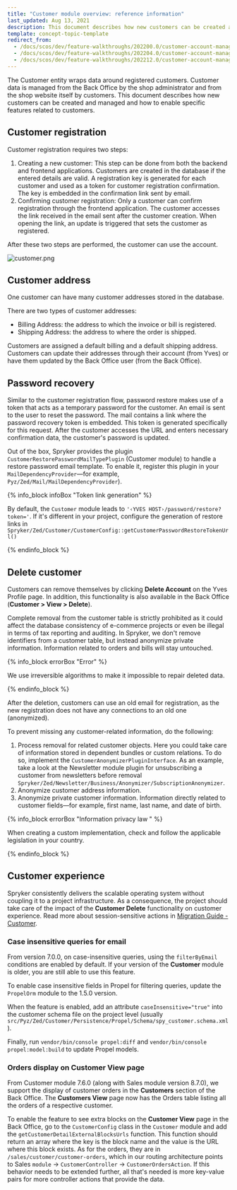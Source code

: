 ```yaml
---
title: "Customer module overview: reference information"
last_updated: Aug 13, 2021
description: This document describes how new customers can be created and managed and how to enable specific features related to customers.
template: concept-topic-template
redirect_from:
  - /docs/scos/dev/feature-walkthroughs/202200.0/customer-account-management-feature-walkthrough/reference-information-customer-module-overview.html
  - /docs/scos/dev/feature-walkthroughs/202204.0/customer-account-management-feature-walkthrough/reference-information-customer-module-overview.html
  - /docs/scos/dev/feature-walkthroughs/202212.0/customer-account-management-feature-walkthrough/reference-information-customer-module-overview.html
---
```


The Customer entity wraps data around registered customers. Customer data is managed from the Back Office by the shop administrator and from the shop website itself by customers. This document describes how new customers can be created and managed and how to enable specific features related to customers.

## Customer registration

Customer registration requires two steps:

1. Creating a new customer: This step can be done from both the backend and frontend applications. Customers are created in the database if the entered details are valid. A registration key is generated for each customer and used as a token for customer registration confirmation. The key is embedded in the confirmation link sent by email.
2. Confirming customer registration: Only a customer can confirm registration through the frontend application. The customer accesses the link received in the email sent after the customer creation. When opening the link, an update is triggered that sets the customer as registered.

After these two steps are performed, the customer can use the account.

![customer.png](https://spryker.s3.eu-central-1.amazonaws.com/docs/Features/Customer+Relationship+Management/Customer+Groups/Customer+Module+Overview/customer.png)

## Customer address

One customer can have many customer addresses stored in the database.

There are two types of customer addresses:

* Billing Address: the address to which the invoice or bill is registered.
* Shipping Address: the address to where the order is shipped.

Customers are assigned a default billing and a default shipping address. Customers can update their addresses through their account (from Yves) or have them updated by the Back Office user (from the Back Office).

## Password recovery

Similar to the customer registration flow, password restore makes use of a token that acts as a temporary password for the customer. An email is sent to the user to reset the password. The mail contains a link where the password recovery token is embedded. This token is generated specifically for this request. After the customer accesses the URL and enters necessary confirmation data, the customer's password is updated.

Out of the box, Spryker provides the plugin `CustomerRestorePasswordMailTypePlugin` (Customer module) to handle a restore password email template. To enable it, register this plugin in your `MailDependencyProvider`—for example, `Pyz/Zed/Mail/MailDependencyProvider`).

{% info_block infoBox "Token link generation" %}

By default, the `Customer` module leads to `'‹YVES HOST›/password/restore?token='`. If it's different in your project, configure the generation of restore links in `Spryker/Zed/Customer/CustomerConfig::getCustomerPasswordRestoreTokenUrl()`

{% endinfo_block %}

## Delete customer

Customers can remove themselves by clicking **Delete Account** on the Yves Profile page. In addition, this functionality is also available in the Back Office (**Customer > View > Delete**).

Complete removal from the customer table is strictly prohibited as it could affect the database consistency of e-commerce projects or even be illegal in terms of tax reporting and auditing. In Spryker, we don't remove identifiers from a customer table, but instead anonymize private information. Information related to orders and bills will stay untouched.

{% info_block errorBox "Error" %}

We use irreversible algorithms to make it impossible to repair deleted data.

{% endinfo_block %}

After the deletion, customers can use an old email for registration, as the new registration does not have any connections to an old one (anonymized).

To prevent missing any customer-related information, do the following:

1. Process removal for related customer objects. Here you could take care of information stored in dependent bundles or custom relations. To do so, implement the `CustomerAnonymizerPluginInterface`. As an example, take a look at the Newsletter module plugin for unsubscribing a customer from newsletters before removal `Spryker/Zed/Newsletter/Business/Anonymizer/SubscriptionAnonymizer`.
2. Anonymize customer address information.
3. Anonymize private customer information. Information directly related to customer fields—for example, first name, last name, and date of birth.

{% info_block errorBox "Information privacy law " %}

When creating a custom implementation, check and follow the applicable legislation in your country.

{% endinfo_block %}

## Customer experience

Spryker consistently delivers the scalable operating system without coupling it to a project infrastructure. As a consequence, the project should take care of the impact of the **Customer Delete** functionality on customer experience. Read more about session-sensitive actions in [Migration Guide - Customer](/docs/pbc/all/customer-relationship-management/{{page.version}}/install-and-upgrade/upgrade-modules/upgrade-the-customer-module.html).

### Case insensitive queries for email

From version 7.0.0, on case-insensitive queries, using the `filterByEmail` conditions are enabled by default. If your version of the **Customer** module is older, you are still able to use this feature.

To enable case insensitive fields in Propel for filtering queries, update the `PropelOrm` module to the 1.5.0 version.

When the feature is enabled, add an attribute `caseInsensitive="true"` into the customer schema file on the project level (usually `src/Pyz/Zed/Customer/Persistence/Propel/Schema/spy_customer.schema.xml`).

Finally, run `vendor/bin/console propel:diff` and `vendor/bin/console propel:model:build` to update Propel models.

### Orders display on Customer View page

From Customer module 7.6.0 (along with Sales module version 8.7.0), we support the display of customer orders in the **Customers** section of the Back Office. The **Customers View** page now has the Orders table listing all the orders of a respective customer.

To enable the feature to see extra blocks on the **Customer View** page in the Back Office, go to the `CustomerConfig` class in the `Customer` module and add the `getCustomerDetailExternalBlocksUrls` function. This function should return an array where the key is the block name and the value is the URL where this block exists. As for the orders, they are in `/sales/customer/customer-orders`, which in our routing architecture points to Sales `module` -> `CustomerController` -> `CustomerOrdersAction`. If this behavior needs to be extended further, all that's needed is more key-value pairs for more controller actions that provide the data.
